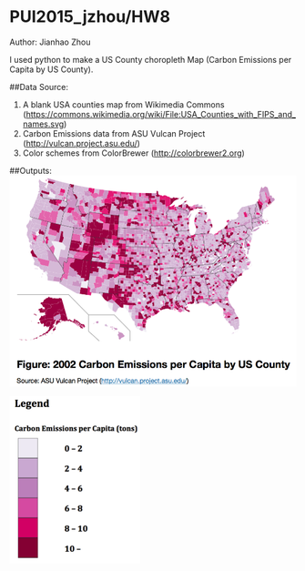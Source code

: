 # PUI2015_jzhou/HW8

Author: Jianhao Zhou

I used python to make a US County choropleth Map (Carbon Emissions per Capita by US County).

##Data Source:
1. A blank USA counties map from Wikimedia Commons (https://commons.wikimedia.org/wiki/File:USA_Counties_with_FIPS_and_names.svg)
2. Carbon Emissions data from ASU Vulcan Project (http://vulcan.project.asu.edu/)
3. Color schemes from ColorBrewer (http://colorbrewer2.org)

##Outputs:
![Alt text](https://raw.githubusercontent.com/zhoujh30/PUI2015_jzhou/master/HW8/Output.png)

![Alt text](https://raw.githubusercontent.com/zhoujh30/PUI2015_jzhou/master/HW8/Legend.png)

